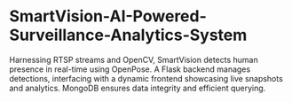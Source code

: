 # SmartVision-AI-Powered-Surveillance-Analytics-System
Harnessing RTSP streams and OpenCV, SmartVision detects human presence in real-time using OpenPose. A Flask backend manages detections, interfacing with a dynamic frontend showcasing live snapshots and analytics. MongoDB ensures data integrity and efficient querying.
